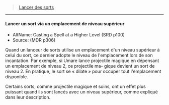 ﻿---
!GenericItem
Name: Lancer un sort via un emplacement de niveau supérieur
AltName: Casting a Spell at a Higher Level (SRD p100)
Source: (MDR p306)
Id: spellcasting_hd.md#lancer-un-sort-via-un-emplacement-de-niveau-supérieur
ParentLink: spellcasting_hd.md#lancer-des-sorts
ParentName: Lancer des sorts
NameLevel: 4
Attributes:
  Name: Lancer un sort via un emplacement de niveau supérieur
  Markdown: >+
    #### <!--Name-->Lancer un sort via un emplacement de niveau supérieur<!--/Name-->


    - AltName: <!--AltName-->Casting a Spell at a Higher Level (SRD p100)<!--/AltName-->

    - Source: <!--Source-->(MDR p306)<!--/Source-->


    Quand un lanceur de sorts utilise un emplacement d'un niveau supérieur à celui du sort, ce dernier adopte le niveau de l'emplacement lors de son incantation. Par exemple, si Umare lance projectile magique en dépensant un emplacement de niveau 2, ce projectile ma- gique devient un sort de niveau 2. En pratique, le sort se « dilate » pour occuper tout l'emplacement disponible.


    Certains sorts, comme projectile magique et soins, ont un effet plus puissant quand ils sont lancés avec un niveau supérieur, comme expliqué dans leur description.

  AltName: Casting a Spell at a Higher Level (SRD p100)
  Source: (MDR p306)
AttributesDictionary: >+
  Name: Lancer un sort via un emplacement de niveau supérieur

  Markdown: >+

    #### <!--Name-->Lancer un sort via un emplacement de niveau supérieur<!--/Name-->





    - AltName: <!--AltName-->Casting a Spell at a Higher Level (SRD p100)<!--/AltName-->



    - Source: <!--Source-->(MDR p306)<!--/Source-->





    Quand un lanceur de sorts utilise un emplacement d'un niveau supérieur à celui du sort, ce dernier adopte le niveau de l'emplacement lors de son incantation. Par exemple, si Umare lance projectile magique en dépensant un emplacement de niveau 2, ce projectile ma- gique devient un sort de niveau 2. En pratique, le sort se « dilate » pour occuper tout l'emplacement disponible.





    Certains sorts, comme projectile magique et soins, ont un effet plus puissant quand ils sont lancés avec un niveau supérieur, comme expliqué dans leur description.



  AltName: Casting a Spell at a Higher Level (SRD p100)

  Source: (MDR p306)

---
> [Lancer des sorts](hd_spellcasting.md)

---

#### Lancer un sort via un emplacement de niveau supérieur

- AltName: Casting a Spell at a Higher Level (SRD p100)
- Source: (MDR p306)

Quand un lanceur de sorts utilise un emplacement d'un niveau supérieur à celui du sort, ce dernier adopte le niveau de l'emplacement lors de son incantation. Par exemple, si Umare lance projectile magique en dépensant un emplacement de niveau 2, ce projectile ma- gique devient un sort de niveau 2. En pratique, le sort se « dilate » pour occuper tout l'emplacement disponible.

Certains sorts, comme projectile magique et soins, ont un effet plus puissant quand ils sont lancés avec un niveau supérieur, comme expliqué dans leur description.

